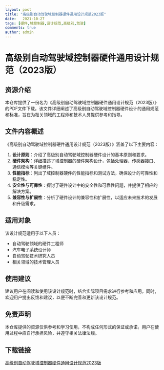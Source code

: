 ```yaml
---
layout: post
title: "高级别自动驾驶域控制器硬件通用设计规范2023版"
date:   2021-10-27
tags: [硬件,域控制器,设计规范,高级别,驾驶]
comments: true
author: admin
---
```

# 高级别自动驾驶域控制器硬件通用设计规范（2023版）

## 资源介绍

本仓库提供了一份名为《高级别自动驾驶域控制器硬件通用设计规范（2023版）》的PDF文件下载。该文件详细阐述了高级别自动驾驶域控制器硬件设计的通用规范和标准，旨在为相关领域的工程师和技术人员提供参考和指导。

## 文件内容概述

《高级别自动驾驶域控制器硬件通用设计规范（2023版）》涵盖了以下主要内容：

1. **设计原则**：介绍了高级别自动驾驶域控制器硬件设计的基本原则和要求。
2. **硬件架构**：详细描述了域控制器的硬件架构设计，包括处理器、传感器接口、通信模块等关键组件。
3. **性能指标**：列出了域控制器硬件的性能指标和测试方法，确保设计的可靠性和稳定性。
4. **安全性与可靠性**：探讨了硬件设计中的安全性和可靠性问题，并提供了相应的解决方案。
5. **兼容性与扩展性**：分析了硬件设计的兼容性和扩展性，以适应未来技术的发展和升级需求。

## 适用对象

该设计规范适用于以下人员：

- 自动驾驶领域的硬件工程师
- 汽车电子系统设计师
- 自动驾驶技术研究人员
- 相关领域的技术管理人员

## 使用建议

建议用户在阅读和使用该设计规范时，结合实际项目需求进行参考和应用。同时，欢迎用户提出反馈和建议，以便不断完善和更新该设计规范。

## 免责声明

本仓库提供的资源仅供参考和学习使用，不构成任何形式的保证或承诺。用户在使用过程中应自行承担风险，并遵守相关法律法规。

## 下载链接

[高级别自动驾驶域控制器硬件通用设计规范2023版](https://pan.quark.cn/s/597021e3bb1d)